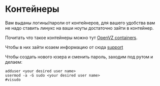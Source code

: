 # Контейнеры

Вам выданы логины/пароли от контейнеров, для вашего удобства вам не надо ставить линукс на ваши ноуты достаточно зайти в контейнер.

Почитать что такое контейнеры можно тут [OpenVZ containers](http://ru.wikipedia.org/wiki/OpenVZ).

Чтобы в них зайти юзаем информацию от сюда [support](http://support.vdi.mipt.ru)

Чтобы создать нового юзера и сменить пароль, заходим под рутом и делаем:
```
adduser <your desired user name>
usermod -a -G sudo <your desired user name>
#visudo
```
